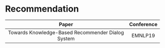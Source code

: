 # Recommendation


| Paper | Conference |
| :---: | :---: |
|Towards Knowledge-Based Recommender Dialog System|EMNLP19|

